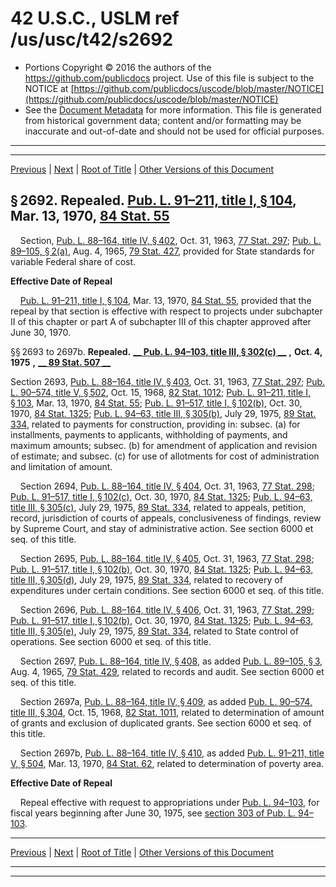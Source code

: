 ---
---

# 42 U.S.C., USLM ref /us/usc/t42/s2692

* Portions Copyright © 2016 the authors of the https://github.com/publicdocs project.
  Use of this file is subject to the NOTICE at [https://github.com/publicdocs/uscode/blob/master/NOTICE](https://github.com/publicdocs/uscode/blob/master/NOTICE)
* See the [Document Metadata](././../../../../..//README.md) for more information.
  This file is generated from historical government data; content and/or formatting may be inaccurate and out-of-date and should not be used for official purposes.

----------
----------

[Previous](./../../../../..//us/usc/t42/ch33/schIV/m__us_usc_t42_s2691.md) | [Next](./../../../../..//us/usc/t42/ch33/schV/m__us_usc_t42_ch33_schV.md) | [Root of Title](./../../../../../) | [Other Versions of this Document](https://publicdocs.github.io/go/links?ns=uslm&ref=%2Fus%2Fusc%2Ft42%2Fs2692)

## § 2692. Repealed. [Pub. L. 91–211, title I, § 104][/us/pl/91/211/s104], Mar. 13, 1970, [84 Stat. 55][/us/stat/84/55]

    Section, [Pub. L. 88–164, title IV, § 402][/us/pl/88/164/s402], Oct. 31, 1963, [77 Stat. 297][/us/stat/77/297]; [Pub. L. 89–105, § 2(a)][/us/pl/89/105/s2/a], Aug. 4, 1965, [79 Stat. 427][/us/stat/79/427], provided for State standards for variable Federal share of cost.

 __Effective Date of Repeal__ 

    [Pub. L. 91–211, title I, § 104][/us/pl/91/211/s104], Mar. 13, 1970, [84 Stat. 55][/us/stat/84/55], provided that the repeal by that section is effective with respect to projects under subchapter II of this chapter or part A of subchapter III of this chapter approved after June 30, 1970.

§§ 2693 to 2697b. __Repealed.__  __[__  __Pub. L. 94–103, title III, § 302(c)__  __][/us/pl/94/103/s302/c]__  __,__  __Oct. 4, 1975__  __,__  __[__  __89 Stat. 507__  __][/us/stat/89/507]__ 

Section 2693, [Pub. L. 88–164, title IV, § 403][/us/pl/88/164/s403], Oct. 31, 1963, [77 Stat. 297][/us/stat/77/297]; [Pub. L. 90–574, title V, § 502][/us/pl/90/574/s502], Oct. 15, 1968, [82 Stat. 1012][/us/stat/82/1012]; [Pub. L. 91–211, title I, § 103][/us/pl/91/211/s103], Mar. 13, 1970, [84 Stat. 55][/us/stat/84/55]; [Pub. L. 91–517, title I, § 102(b)][/us/pl/91/517/s102/b], Oct. 30, 1970, [84 Stat. 1325][/us/stat/84/1325]; [Pub. L. 94–63, title III, § 305(b)][/us/pl/94/63/s305/b], July 29, 1975, [89 Stat. 334][/us/stat/89/334], related to payments for construction, providing in: subsec. (a) for installments, payments to applicants, withholding of payments, and maximum amounts; subsec. (b) for amendment of application and revision of estimate; and subsec. (c) for use of allotments for cost of administration and limitation of amount.

    Section 2694, [Pub. L. 88–164, title IV, § 404][/us/pl/88/164/s404], Oct. 31, 1963, [77 Stat. 298][/us/stat/77/298]; [Pub. L. 91–517, title I, § 102(c)][/us/pl/91/517/s102/c], Oct. 30, 1970, [84 Stat. 1325][/us/stat/84/1325]; [Pub. L. 94–63, title III, § 305(c)][/us/pl/94/63/s305/c], July 29, 1975, [89 Stat. 334][/us/stat/89/334], related to appeals, petition, record, jurisdiction of courts of appeals, conclusiveness of findings, review by Supreme Court, and stay of administrative action. See section 6000 et seq. of this title.

    Section 2695, [Pub. L. 88–164, title IV, § 405][/us/pl/88/164/s405], Oct. 31, 1963, [77 Stat. 298][/us/stat/77/298]; [Pub. L. 91–517, title I, § 102(b)][/us/pl/91/517/s102/b], Oct. 30, 1970, [84 Stat. 1325][/us/stat/84/1325]; [Pub. L. 94–63, title III, § 305(d)][/us/pl/94/63/s305/d], July 29, 1975, [89 Stat. 334][/us/stat/89/334], related to recovery of expenditures under certain conditions. See section 6000 et seq. of this title.

    Section 2696, [Pub. L. 88–164, title IV, § 406][/us/pl/88/164/s406], Oct. 31, 1963, [77 Stat. 299][/us/stat/77/299]; [Pub. L. 91–517, title I, § 102(b)][/us/pl/91/517/s102/b], Oct. 30, 1970, [84 Stat. 1325][/us/stat/84/1325]; [Pub. L. 94–63, title III, § 305(e)][/us/pl/94/63/s305/e], July 29, 1975, [89 Stat. 334][/us/stat/89/334], related to State control of operations. See section 6000 et seq. of this title.

    Section 2697, [Pub. L. 88–164, title IV, § 408][/us/pl/88/164/s408], as added [Pub. L. 89–105, § 3][/us/pl/89/105/s3], Aug. 4, 1965, [79 Stat. 429][/us/stat/79/429], related to records and audit. See section 6000 et seq. of this title.

    Section 2697a, [Pub. L. 88–164, title IV, § 409][/us/pl/88/164/s409], as added [Pub. L. 90–574, title III, § 304][/us/pl/90/574/s304], Oct. 15, 1968, [82 Stat. 1011][/us/stat/82/1011], related to determination of amount of grants and exclusion of duplicated grants. See section 6000 et seq. of this title.

    Section 2697b, [Pub. L. 88–164, title IV, § 410][/us/pl/88/164/s410], as added [Pub. L. 91–211, title V, § 504][/us/pl/91/211/s504], Mar. 13, 1970, [84 Stat. 62][/us/stat/84/62], related to determination of poverty area.

 __Effective Date of Repeal__ 

    Repeal effective with request to appropriations under [Pub. L. 94–103][/us/pl/94/103], for fiscal years beginning after June 30, 1975, see [section 303 of Pub. L. 94–103][/us/pl/94/103/s303].

----------

[Previous](./../../../../..//us/usc/t42/ch33/schIV/m__us_usc_t42_s2691.md) | [Next](./../../../../..//us/usc/t42/ch33/schV/m__us_usc_t42_ch33_schV.md) | [Root of Title](./../../../../../) | [Other Versions of this Document](https://publicdocs.github.io/go/links?ns=uslm&ref=%2Fus%2Fusc%2Ft42%2Fs2692)

----------
----------

[/us/pl/91/211/s104]: https://publicdocs.github.io/go/links?ns=uslm&ref=%2Fus%2Fpl%2F91%2F211%2Fs104
[/us/stat/84/55]: https://publicdocs.github.io/go/links?ns=uslm&ref=%2Fus%2Fstat%2F84%2F55
[/us/pl/88/164/s402]: https://publicdocs.github.io/go/links?ns=uslm&ref=%2Fus%2Fpl%2F88%2F164%2Fs402
[/us/stat/77/297]: https://publicdocs.github.io/go/links?ns=uslm&ref=%2Fus%2Fstat%2F77%2F297
[/us/pl/89/105/s2/a]: https://publicdocs.github.io/go/links?ns=uslm&ref=%2Fus%2Fpl%2F89%2F105%2Fs2%2Fa
[/us/stat/79/427]: https://publicdocs.github.io/go/links?ns=uslm&ref=%2Fus%2Fstat%2F79%2F427
[/us/pl/91/211/s104]: https://publicdocs.github.io/go/links?ns=uslm&ref=%2Fus%2Fpl%2F91%2F211%2Fs104
[/us/stat/84/55]: https://publicdocs.github.io/go/links?ns=uslm&ref=%2Fus%2Fstat%2F84%2F55
[/us/pl/94/103/s302/c]: https://publicdocs.github.io/go/links?ns=uslm&ref=%2Fus%2Fpl%2F94%2F103%2Fs302%2Fc
[/us/stat/89/507]: https://publicdocs.github.io/go/links?ns=uslm&ref=%2Fus%2Fstat%2F89%2F507
[/us/pl/88/164/s403]: https://publicdocs.github.io/go/links?ns=uslm&ref=%2Fus%2Fpl%2F88%2F164%2Fs403
[/us/stat/77/297]: https://publicdocs.github.io/go/links?ns=uslm&ref=%2Fus%2Fstat%2F77%2F297
[/us/pl/90/574/s502]: https://publicdocs.github.io/go/links?ns=uslm&ref=%2Fus%2Fpl%2F90%2F574%2Fs502
[/us/stat/82/1012]: https://publicdocs.github.io/go/links?ns=uslm&ref=%2Fus%2Fstat%2F82%2F1012
[/us/pl/91/211/s103]: https://publicdocs.github.io/go/links?ns=uslm&ref=%2Fus%2Fpl%2F91%2F211%2Fs103
[/us/stat/84/55]: https://publicdocs.github.io/go/links?ns=uslm&ref=%2Fus%2Fstat%2F84%2F55
[/us/pl/91/517/s102/b]: https://publicdocs.github.io/go/links?ns=uslm&ref=%2Fus%2Fpl%2F91%2F517%2Fs102%2Fb
[/us/stat/84/1325]: https://publicdocs.github.io/go/links?ns=uslm&ref=%2Fus%2Fstat%2F84%2F1325
[/us/pl/94/63/s305/b]: https://publicdocs.github.io/go/links?ns=uslm&ref=%2Fus%2Fpl%2F94%2F63%2Fs305%2Fb
[/us/stat/89/334]: https://publicdocs.github.io/go/links?ns=uslm&ref=%2Fus%2Fstat%2F89%2F334
[/us/pl/88/164/s404]: https://publicdocs.github.io/go/links?ns=uslm&ref=%2Fus%2Fpl%2F88%2F164%2Fs404
[/us/stat/77/298]: https://publicdocs.github.io/go/links?ns=uslm&ref=%2Fus%2Fstat%2F77%2F298
[/us/pl/91/517/s102/c]: https://publicdocs.github.io/go/links?ns=uslm&ref=%2Fus%2Fpl%2F91%2F517%2Fs102%2Fc
[/us/stat/84/1325]: https://publicdocs.github.io/go/links?ns=uslm&ref=%2Fus%2Fstat%2F84%2F1325
[/us/pl/94/63/s305/c]: https://publicdocs.github.io/go/links?ns=uslm&ref=%2Fus%2Fpl%2F94%2F63%2Fs305%2Fc
[/us/stat/89/334]: https://publicdocs.github.io/go/links?ns=uslm&ref=%2Fus%2Fstat%2F89%2F334
[/us/pl/88/164/s405]: https://publicdocs.github.io/go/links?ns=uslm&ref=%2Fus%2Fpl%2F88%2F164%2Fs405
[/us/stat/77/298]: https://publicdocs.github.io/go/links?ns=uslm&ref=%2Fus%2Fstat%2F77%2F298
[/us/pl/91/517/s102/b]: https://publicdocs.github.io/go/links?ns=uslm&ref=%2Fus%2Fpl%2F91%2F517%2Fs102%2Fb
[/us/stat/84/1325]: https://publicdocs.github.io/go/links?ns=uslm&ref=%2Fus%2Fstat%2F84%2F1325
[/us/pl/94/63/s305/d]: https://publicdocs.github.io/go/links?ns=uslm&ref=%2Fus%2Fpl%2F94%2F63%2Fs305%2Fd
[/us/stat/89/334]: https://publicdocs.github.io/go/links?ns=uslm&ref=%2Fus%2Fstat%2F89%2F334
[/us/pl/88/164/s406]: https://publicdocs.github.io/go/links?ns=uslm&ref=%2Fus%2Fpl%2F88%2F164%2Fs406
[/us/stat/77/299]: https://publicdocs.github.io/go/links?ns=uslm&ref=%2Fus%2Fstat%2F77%2F299
[/us/pl/91/517/s102/b]: https://publicdocs.github.io/go/links?ns=uslm&ref=%2Fus%2Fpl%2F91%2F517%2Fs102%2Fb
[/us/stat/84/1325]: https://publicdocs.github.io/go/links?ns=uslm&ref=%2Fus%2Fstat%2F84%2F1325
[/us/pl/94/63/s305/e]: https://publicdocs.github.io/go/links?ns=uslm&ref=%2Fus%2Fpl%2F94%2F63%2Fs305%2Fe
[/us/stat/89/334]: https://publicdocs.github.io/go/links?ns=uslm&ref=%2Fus%2Fstat%2F89%2F334
[/us/pl/88/164/s408]: https://publicdocs.github.io/go/links?ns=uslm&ref=%2Fus%2Fpl%2F88%2F164%2Fs408
[/us/pl/89/105/s3]: https://publicdocs.github.io/go/links?ns=uslm&ref=%2Fus%2Fpl%2F89%2F105%2Fs3
[/us/stat/79/429]: https://publicdocs.github.io/go/links?ns=uslm&ref=%2Fus%2Fstat%2F79%2F429
[/us/pl/88/164/s409]: https://publicdocs.github.io/go/links?ns=uslm&ref=%2Fus%2Fpl%2F88%2F164%2Fs409
[/us/pl/90/574/s304]: https://publicdocs.github.io/go/links?ns=uslm&ref=%2Fus%2Fpl%2F90%2F574%2Fs304
[/us/stat/82/1011]: https://publicdocs.github.io/go/links?ns=uslm&ref=%2Fus%2Fstat%2F82%2F1011
[/us/pl/88/164/s410]: https://publicdocs.github.io/go/links?ns=uslm&ref=%2Fus%2Fpl%2F88%2F164%2Fs410
[/us/pl/91/211/s504]: https://publicdocs.github.io/go/links?ns=uslm&ref=%2Fus%2Fpl%2F91%2F211%2Fs504
[/us/stat/84/62]: https://publicdocs.github.io/go/links?ns=uslm&ref=%2Fus%2Fstat%2F84%2F62
[/us/pl/94/103]: https://publicdocs.github.io/go/links?ns=uslm&ref=%2Fus%2Fpl%2F94%2F103
[/us/pl/94/103/s303]: https://publicdocs.github.io/go/links?ns=uslm&ref=%2Fus%2Fpl%2F94%2F103%2Fs303


